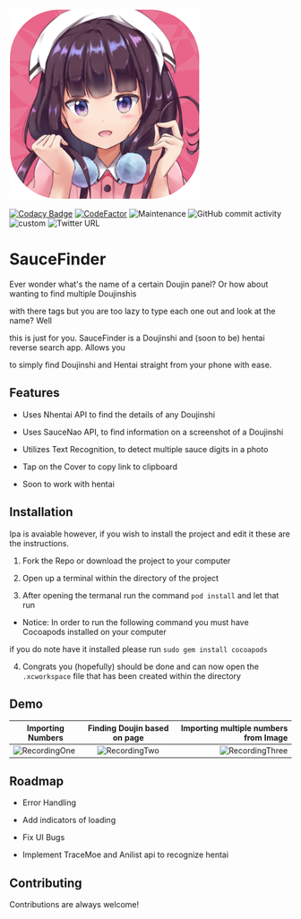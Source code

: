 


![Logo](https://raw.githubusercontent.com/CalebThePerson/Assets/master/Icons/Maikaicon.png)

  

  

  

[![Codacy Badge](https://app.codacy.com/project/badge/Grade/8f3c4911ba464a86b4283a5d114d15f6)](https://www.codacy.com/gh/CalebThePerson/SauceFinder/dashboard?utm_source=github.com&amp;utm_medium=referral&amp;utm_content=CalebThePerson/SauceFinder&amp;utm_campaign=Badge_Grade)
[![CodeFactor](https://www.codefactor.io/repository/github/calebtheperson/saucefinder/badge)](https://www.codefactor.io/repository/github/calebtheperson/saucefinder)
![Maintenance](https://img.shields.io/maintenance/yes/2021)
![GitHub commit activity](https://img.shields.io/github/commit-activity/m/CalebThePerson/SauceFinder)
![custom](https://img.shields.io/badge/My-CustomProject-blueviolet)
![Twitter URL](https://img.shields.io/twitter/url?style=social&url=https%3A%2F%2Ftwitter.com%2FCalebDaPerson)

# SauceFinder

Ever wonder what's the name of a certain Doujin panel?  Or how about wanting to find multiple Doujinshis

with there tags but you are too lazy to type each one out and look at the name?  Well

this is just for you.  SauceFinder is a Doujinshi and (soon to be) hentai reverse search app.  Allows you

to simply find Doujinshi and Hentai straight from your phone with ease.

  

  

## Features

  

- Uses Nhentai API to find the details of any Doujinshi

- Uses SauceNao API, to find information on a screenshot of a Doujinshi

- Utilizes Text Recognition, to detect multiple sauce digits in a photo

- Tap on the Cover to copy link to clipboard

- Soon to work with hentai

  

## Installation

  

Ipa is avaiable however, if you wish to install the project and edit it these are the instructions. 
  

1. Fork the Repo or download the project to your computer

2. Open up a terminal within the directory of the project

3. After opening the termanal run the command `pod install` and let that run

- Notice: In order to run the following command you must have Cocoapods installed on your computer

if you do note have it installed please run `sudo gem install cocoapods`

4. Congrats you (hopefully) should be done and can now open the `.xcworkspace` file that has been created within the directory

  

  

## Demo
| Importing Numbers        | Finding Doujin based on page           | Importing multiple numbers from Image  |
| ------------- |:-------------:| -----:|
| ![RecordingOne]      | ![RecordingTwo] | ![RecordingThree]|


## Roadmap


- Error Handling

  
- Add indicators of loading
- Fix UI Bugs
- Implement TraceMoe and Anilist api to recognize hentai


## Contributing

Contributions are always welcome!

[RecordingOne]:https://raw.githubusercontent.com/CalebThePerson/Assets/master/SauceFinderStuff/Recording1.gif
[RecordingTwo]:https://raw.githubusercontent.com/CalebThePerson/Assets/master/SauceFinderStuff/Recording2.gif
[RecordingThree]:https://raw.githubusercontent.com/CalebThePerson/Assets/master/SauceFinderStuff/Recording3.gif
